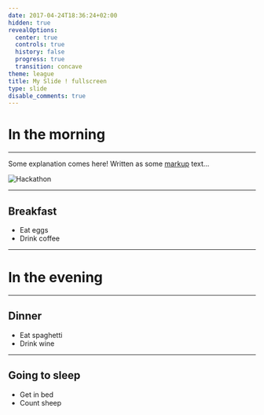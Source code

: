 ```yaml
---
date: 2017-04-24T18:36:24+02:00
hidden: true
revealOptions:
  center: true
  controls: true
  history: false
  progress: true
  transition: concave
theme: league
title: My Slide ! fullscreen
type: slide
disable_comments: true
---
```


# In the morning

___

Some explanation comes here! Written as some [markup](http://peter.baumgartner.name/) text...


![Hackathon](https://github.com/vjeantet/vjeantet.fr/raw/master/static/images/sgthon/C.jpg) <!-- .element height="50%" width="50%" -->




___

## Breakfast

- Eat eggs
- Drink coffee

---

# In the evening

___

## Dinner

- Eat spaghetti
- Drink wine

___

## Going to sleep

- Get in bed
- Count sheep
